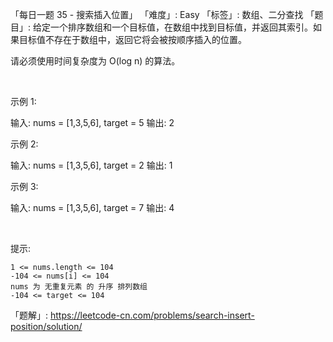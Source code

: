 「每日一题 35 - 搜索插入位置」
「难度」: Easy
「标签」: 数组、二分查找
「题目」: 给定一个排序数组和一个目标值，在数组中找到目标值，并返回其索引。如果目标值不存在于数组中，返回它将会被按顺序插入的位置。

请必须使用时间复杂度为 O(log n) 的算法。

 

示例 1:

输入: nums = [1,3,5,6], target = 5
输出: 2


示例 2:

输入: nums = [1,3,5,6], target = 2
输出: 1


示例 3:

输入: nums = [1,3,5,6], target = 7
输出: 4


 

提示:


	1 <= nums.length <= 104
	-104 <= nums[i] <= 104
	nums 为 无重复元素 的 升序 排列数组
	-104 <= target <= 104



「题解」: https://leetcode-cn.com/problems/search-insert-position/solution/